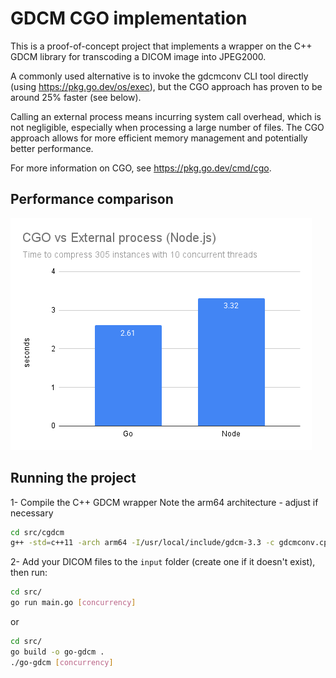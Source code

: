 # GDCM CGO implementation
This is a proof-of-concept project that implements a wrapper on the C++ GDCM library for transcoding a DICOM image into JPEG2000.

A commonly used alternative is to invoke the gdcmconv CLI tool directly (using https://pkg.go.dev/os/exec), but the CGO approach has proven to be around 25% faster (see below).

Calling an external process means incurring system call overhead, which is not negligible, especially when processing a large number of files. The CGO approach allows for more efficient memory management and potentially better performance.

For more information on CGO, see https://pkg.go.dev/cmd/cgo.

## Performance comparison
![CGO vs External process performance comparison](CGO%20vs%20External%20process%20%28Node.js%29.png)

## Running the project
1- Compile the C++ GDCM wrapper
Note the arm64 architecture - adjust if necessary
```bash
cd src/cgdcm
g++ -std=c++11 -arch arm64 -I/usr/local/include/gdcm-3.3 -c gdcmconv.cpp -o gdcmconv.o
```

2- Add your DICOM files to the `input` folder (create one if it doesn't exist), then run:

```bash
cd src/
go run main.go [concurrency]
```
or
```bash
cd src/
go build -o go-gdcm .
./go-gdcm [concurrency]
```
